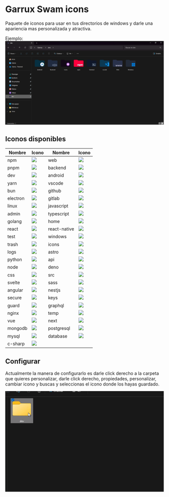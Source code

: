 # Garrux Swam icons

Paquete de iconos para usar en tus directorios de windows y darle una apariencia mas personalizada y atractiva.

Ejemplo:
![Explorador de archivos de windows](MD/example.png)

## Iconos disponibles

| Nombre   | Icono                                          | Nombre       | Icono                                              |
| -------- | ---------------------------------------------- | ------------ | -------------------------------------------------- |
| npm      | <img src="ico-128x128/npm.ico" width=40/>      | web          | <img src="ico-128x128/web.ico" width=40/>          |
| pnpm     | <img src="ico-128x128/pnpm.ico" width=40/>     | backend      | <img src="ico-128x128/backend.ico" width=40/>      |
| dev      | <img src="ico-128x128/dev.ico" width=40/>      | android      | <img src="ico-128x128/android.ico" width=40/>      |
| yarn     | <img src="ico-128x128/yarn.ico" width=40/>     | vscode       | <img src="ico-128x128/vscode.ico" width=40/>       |
| bun      | <img src="ico-128x128/bun.ico" width=40/>      | github       | <img src="ico-128x128/github.ico" width=40/>       |
| electron | <img src="ico-128x128/electron.ico" width=40/> | gitlab       | <img src="ico-128x128/gitlab.ico" width=40/>       |
| linux    | <img src="ico-128x128/linux.ico" width=40/>    | javascript   | <img src="ico-128x128/javascript.ico" width=40/>   |
| admin    | <img src="ico-128x128/admin.ico" width=40/>    | typescript   | <img src="ico-128x128/typescript.ico" width=40/>   |
| golang   | <img src="ico-128x128/golang.ico" width=40/>   | home         | <img src="ico-128x128/home.ico" width=40/>         |
| react    | <img src="ico-128x128/react.ico" width=40/>    | react-native | <img src="ico-128x128/react-native.ico" width=40/> |
| test     | <img src="ico-128x128/test.ico" width=40/>     | windows      | <img src="ico-128x128/windows.ico" width=40/>      |
| trash    | <img src="ico-128x128/trash.ico" width=40/>    | icons        | <img src="ico-128x128/icons.ico" width=40/>        |
| logs     | <img src="ico-128x128/logs.ico" width=40/>     | astro        | <img src="ico-128x128/astro.ico" width=40/>        |
| python   | <img src="ico-128x128/python.ico" width=40/>   | api          | <img src="ico-128x128/api.ico" width=40/>          |
| node     | <img src="ico-128x128/node.ico" width=40/>     | deno         | <img src="ico-128x128/deno.ico" width=40/>         |
| css      | <img src="ico-128x128/css.ico" width=40/>      | src          | <img src="ico-128x128/src.ico" width=40/>          |
| svelte   | <img src="ico-128x128/svelte.ico" width=40/>   | sass         | <img src="ico-128x128/sass.ico" width=40/>         |
| angular  | <img src="ico-128x128/angular.ico" width=40/>  | nestjs       | <img src="ico-128x128/nestjs.ico" width=40/>       |
| secure   | <img src="ico-128x128/secure.ico" width=40/>   | keys         | <img src="ico-128x128/keys.ico" width=40/>         |
| guard    | <img src="ico-128x128/guard.ico" width=40/>    | graphql      | <img src="ico-128x128/graphql.ico" width=40/>      |
| nginx    | <img src="ico-128x128/nginx.ico" width=40/>    | temp         | <img src="ico-128x128/temp.ico" width=40/>         |
| vue      | <img src="ico-128x128/vue.ico" width=40/>      | next         | <img src="ico-128x128/next.ico" width=40/>         |
| mongodb  | <img src="ico-128x128/mongodb.ico" width=40/>  | postgresql   | <img src="ico-128x128/postgresql.ico" width=40/>   |
| mysql    | <img src="ico-128x128/mysql.ico" width=40/>    | database     | <img src="ico-128x128/database.ico" width=40/>     |
| c-sharp  | <img src="ico-128x128/c-sharp.ico" width=40/>  |              |                                                    |

## Configurar

Actualmente la manera de configurarlo es darle click derecho a la carpeta que quieres personalizar, darle click derecho, propiedades, personalizar, cambiar icono y buscas y seleccionas el icono donde los hayas guardado.

![config custom icon folder windows](MD/config.gif)

